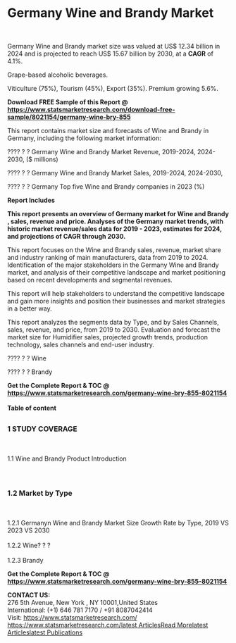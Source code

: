 <h1>Germany Wine and Brandy Market</h1><br/><p>Germany Wine and Brandy market size was valued at US$ 12.34 billion in 2024 and is projected to reach US$ 15.67 billion by 2030, at a <strong>CAGR</strong> of 4.1%.</p><p>Grape-based alcoholic beverages.</p><p>Viticulture (75%), Tourism (45%), Export (35%). Premium growing 5.6%.</p><p><strong>Download FREE Sample of this Report @ <a href="https://www.statsmarketresearch.com/download-free-sample/8021154/germany-wine-bry-855">https://www.statsmarketresearch.com/download-free-sample/8021154/germany-wine-bry-855</a></strong></p><p>This report contains market size and forecasts of Wine and Brandy in Germany, including the following market information:</p><p>???? ? ? Germany Wine and Brandy Market Revenue, 2019-2024, 2024-2030, ($ millions)</p><p>???? ? ? Germany Wine and Brandy Market Sales, 2019-2024, 2024-2030,</p><p>???? ? ? Germany Top five Wine and Brandy companies in 2023 (%)</p><p><strong>Report Includes</strong></p><p><strong>This report presents an overview of Germany market for Wine and Brandy , sales, revenue and price. Analyses of the Germany market trends, with historic market revenue/sales data for 2019 - 2023, estimates for 2024, and projections of <strong>CAGR</strong> through 2030.</strong></p><p>This report focuses on the Wine and Brandy sales, revenue, market share and industry ranking of main manufacturers, data from 2019 to 2024. Identification of the major stakeholders in the Germany Wine and Brandy market, and analysis of their competitive landscape and market positioning based on recent developments and segmental revenues.</p><p>This report will help stakeholders to understand the competitive landscape and gain more insights and position their businesses and market strategies in a better way.</p><p>This report analyzes the segments data by Type, and by Sales Channels, sales, revenue, and price, from 2019 to 2030. Evaluation and forecast the market size for Humidifier sales, projected growth trends, production technology, sales channels and end-user industry.</p><p>???? ? ? Wine</p><p>???? ? ? Brandy</p><div><b>Get the Complete Report & TOC @ <a href="https://www.statsmarketresearch.com/germany-wine-bry-855-8021154">https://www.statsmarketresearch.com/germany-wine-bry-855-8021154</a></b></div><br><b>Table of content</b><p><h2><span style="font-size:16px"><strong>1 STUDY COVERAGE</strong></span></h2><br /><p>1.1 Wine and Brandy Product Introduction</p><br /><h2><span style="font-size:16px"><strong>1.2 Market by Type</strong></span></h2><br /><p>1.2.1 Germanyn Wine and Brandy Market Size Growth Rate by Type, 2019 VS 2023 VS 2030<br /><br />1.2.2 Wine? ? ? <br /><br />1.2.3 Brandy<br><div><b>Get the Complete Report & TOC @ <a href="https://www.statsmarketresearch.com/germany-wine-bry-855-8021154">https://www.statsmarketresearch.com/germany-wine-bry-855-8021154</a></b></div></p> <b>CONTACT US:</b><br>276 5th Avenue, New York , NY 10001,United States<br>International: (+1) 646 781 7170 / +91 8087042414<br>Visit: <a href="https://www.statsmarketresearch.com/">https://www.statsmarketresearch.com/</a><br><a href="https://gyeongbokgung.com">https://www.statsmarketresearch.com/</a><a href="https://hallyeomaritime.com">latest Articles</a><a href="https://jingwansa.com">Read More</a><a href=https://nguoiviet.jp/">latest Articles</a><a href="https://www.intelmarketresearch.com/">latest Publications</a>